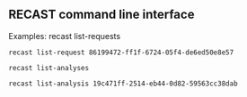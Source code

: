 ## RECAST command line interface

Examples:
    recast list-requests

    recast list-request 86199472-ff1f-6724-05f4-de6ed50e8e57
 
    recast list-analyses 

    recast list-analysis 19c471ff-2514-eb44-0d82-59563cc38dab
